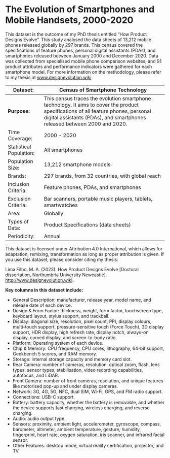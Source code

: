# The Evolution of Smartphones and Mobile Handsets, 2000-2020

This dataset is the outcome of my PhD thesis entitled “How Product Designs Evolve”. This study analysed the data sheets of 13,212 mobile phones released globally by 297 brands. This census covered the specifications of feature phones, personal digital assistants (PDAs), and smartphones released between January 2000 and December 2020. Data was collected from specialised mobile phone comparison websites, and 91 product attributes and performance indicators were gathered for each smartphone model. For more information on the methodology, please refer to my thesis at www.designevolution.wiki

| **Dataset:**            | **Census of Smartphone Technology**                                                                                                                                                                        |
| ----------------------- | ---------------------------------------------------------------------------------------------------------------------------------------------------------------------------------------------------------- |
| **Purpose:**            | This census traces the evolution smartphone technology. It aims to cover the product specifications of all feature phones, personal digital assistants (PDAs), and smartphones released between 2000 and 2020. |
| Time Coverage:          | 2000 - 2020                                                                                                                                                                                                |
| Statistical Population: | All smartphones                                                                                                                                                                                            |
| Population Size:        | 13,212 smartphone models                                                                                                                                                                                   |
| Brands:                 | 297 brands, from 32 countries, with global reach                                                                                                                                                           |
| Inclusion Criteria:     | Feature phones, PDAs, and smartphones                                                                                                                                                                      |
| Exclusion Criteria:     | Bar scanners, portable music players, tablets, smartwatches                                                                                                                                                |
| Area:                   | Globally                                                                                                                                                                                                   |
| Types of Data:          | Product Specifications (data sheets)                                                                                                                                                                       |
| Periodicity:            | Annual                                                                                                                                                                                                     |

This dataset is licensed under Attribution 4.0 International, which allows for adaptation, remixing, transformation as long as proper attribution is given. If you use this dataset, please consider citing my thesis:

Lima Filho, M. A. (2023). How Product Designs Evolve [Doctoral dissertation, Northumbria University Newcastle]. http://www.designevolution.wiki. 

**Key columns in this dataset include:**

- General Description: manufacturer, release year, model name, and release date of each device.
- Design & Form Factor: thickness, weight, form factor, touchscreen type, keyboard layout, stylus support, and trackball.
- Display: diagonal size, resolution, pixel count, PPI, display colours, multi-touch support, pressure-sensitive touch (Force Touch), 3D display support, HDR display, high refresh rate, display notch, always-on display, curved display, and screen-to-body ratio.
- Platform: Operating system of each device.
- Chip & Memory: CPU frequency, CPU cores, lithography, 64-bit support, Geekbench 5 scores, and RAM memory.
- Storage: internal storage capacity and memory card slot.
- Rear Camera: number of cameras, resolution, optical zoom, flash, lens types, sensor types, stabilisation, video recording capabilities, autofocus, and LiDAR.
- Front Camera: number of front cameras, resolution, and unique features like motorised pop-up and under display cameras.
- Network: 3G, 4G, 5G, NFC, dual SIM, Wi-Fi, GPS, and FM radio support.
- Connections: USB-C support.
- Battery: battery capacity, whether the battery is removable, and whether the device supports fast charging, wireless charging, and reverse charging.
- Audio: audio output type.
- Sensors: proximity, ambient light, accelerometer, gyroscope, compass, barometer, altimeter, ambient temperature, gesture, humidity, fingerprint, heart rate, oxygen saturation, iris scanner, and infrared facial sensor.
- Other Features: desktop mode, virtual reality certification, projector, and TV.
